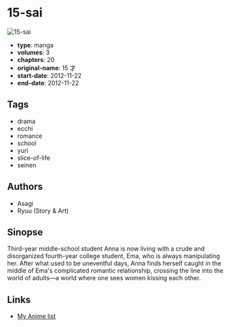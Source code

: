 # 15-sai

![15-sai](https://cdn.myanimelist.net/images/manga/3/128405.jpg)

-   **type**: manga
-   **volumes**: 3
-   **chapters**: 20
-   **original-name**: 15 才
-   **start-date**: 2012-11-22
-   **end-date**: 2012-11-22

## Tags

-   drama
-   ecchi
-   romance
-   school
-   yuri
-   slice-of-life
-   seinen

## Authors

-   Asagi
-   Ryuu (Story & Art)

## Sinopse

Third-year middle-school student Anna is now living with a crude and disorganized fourth-year college student, Ema, who is always manipulating her. After what used to be uneventful days, Anna finds herself caught in the middle of Ema's complicated romantic relationship, crossing the line into the world of adults—a world where one sees women kissing each other.

## Links

-   [My Anime list](https://myanimelist.net/manga/58293/15-sai)
